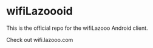 wifiLazoooid
============

This is the official repo for the wifiLazooo Android client.

Check out wifi.lazooo.com
